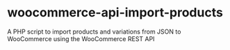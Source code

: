# woocommerce-api-import-products
A PHP script to import products and variations from JSON to WooCommerce using the WooCommerce REST API
